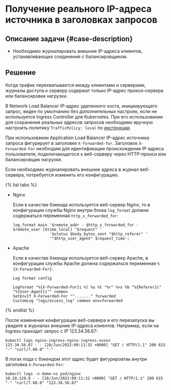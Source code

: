# Получение реального IP-адреса источника в заголовках запросов


## Описание задачи {#case-description}

* Необходимо журналировать внешние IP-адреса клиентов, устанавливающих соединения с балансировщиком.

## Решение

Когда трафик перехватывается между клиентами и серверами, журналы доступа к серверу содержат только IP-адрес прокси-сервера или балансировки нагрузки.

В Network Load Balancer IP-адрес удаленного хоста, инициирующего запрос, виден по умолчанию без дополнительных настроек, если не используется Ingress Controller для Kubernetes. При его использовании для сохранения реальных адресов запросов необходимо вручную настроить политику `TrafficPolicy: local` по [инструкции](../../../managed-kubernetes/operations/create-load-balancer.md#lb-create).

При использовании Application Load Balancer IP-адрес источника запроса фигурирует в заголовке `X-forwarded-for`.
Заголовок `X-Forwarded-For` необходим для идентификации происхождения IP-адреса пользователя, подключающегося к веб-серверу через HTTP-прокси или балансировщик нагрузки.

Если необходимо журналировать внешние адреса в журнал веб-сервера, потребуется изменить его конфигурацию.

{% list tabs %}

- Nginx

    Если в качестве бэкенда используется веб-сервер Nginx, то в конфигурации службы Nginx внутри блока `log_format` должна содержаться переменная `http_x_forwarded_for`:
    ```
    log_format main '$remote_addr - $http_x_forwarded_for - $remote_user [$time_local] "$request" '
                    '$status $body_bytes_sent "$http_referer" '
                    '"$http_user_agent" $request_time';
    ```

- Apache 

    Если в качестве бэкенда используется веб-сервер Apache, в конфигурации службы Apache должна содержаться переменная `%{X-Forwarded-For}`:

    ```text
    Log format config

    LogFormat "%{X-Forwarded-For}i %l %u %t "%r" %>s %b "%{Referer}i" "%{User-Agent}i"" common
    SetEnvIf X-Forwarded-For "^......." forwarded
    CustomLog "logs/access_log" common env=forwarded
    ```

{% endlist %}

После изменения конфигурации веб-сервера и его перезапуска вы увидите в журналах внешние IP-адреса клиентов.
Например, если на Ingress приходит запрос с IP 123.34.56.67:

```text
kubectl logs nginx-ingress-nginx-ingress-xxxxx
123.34.56.67 - - [28/Jun/2022:09:11:32 +0000] "GET / HTTP/1.1" 200 615 "-" "curl/7.68.0" "-"
```

В логах пода с бэкендом этот адрес будет фигурировтаь внутри заголовка `X-Forwarded-For`:

```text
kubectl logs -n demo-ns pod/nginx
10.20.129.8 - - [28/Jun/2022:09:11:32 +0000] "GET / HTTP/1.1" 200 615 "-" "curl/7.68.0" "123.34.56.67"
```
